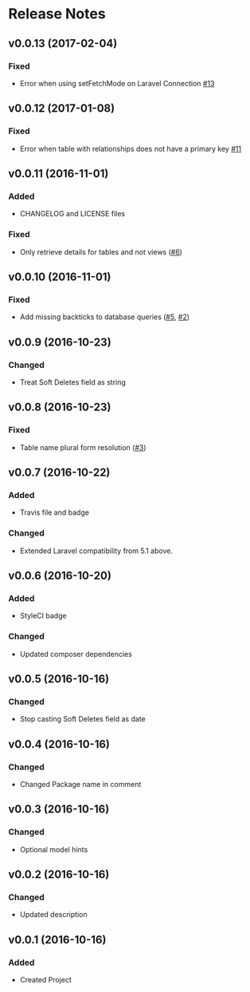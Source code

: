 # Release Notes

## v0.0.13 (2017-02-04)

### Fixed
 - Error when using setFetchMode on Laravel Connection [#13](https://github.com/reliese/laravel/issues/11)

## v0.0.12 (2017-01-08)

### Fixed
 - Error when table with relationships does not have a primary key [#11](https://github.com/reliese/laravel/issues/11)

## v0.0.11 (2016-11-01)

### Added
 - CHANGELOG and LICENSE files

### Fixed
 - Only retrieve details for tables and not views ([#6](https://github.com/reliese/laravel/pull/6))


## v0.0.10 (2016-11-01)

### Fixed
 - Add missing backticks to database queries ([#5](https://github.com/reliese/laravel/issues/5), [#2](https://github.com/reliese/laravel/issues/2))


## v0.0.9 (2016-10-23)

### Changed
 - Treat Soft Deletes field as string


## v0.0.8 (2016-10-23)

### Fixed
 - Table name plural form resolution ([#3](https://github.com/reliese/laravel/issues/3))


## v0.0.7 (2016-10-22)

### Added
 - Travis file and badge

### Changed
 - Extended Laravel compatibility from 5.1 above.


## v0.0.6 (2016-10-20)

### Added
 - StyleCI badge

### Changed
 - Updated composer dependencies


## v0.0.5 (2016-10-16)

### Changed
 - Stop casting Soft Deletes field as date


## v0.0.4 (2016-10-16)

### Changed
 - Changed Package name in comment


## v0.0.3 (2016-10-16)

### Changed
 - Optional model hints


## v0.0.2 (2016-10-16)

### Changed
 - Updated description

## v0.0.1 (2016-10-16)

### Added
 - Created Project

